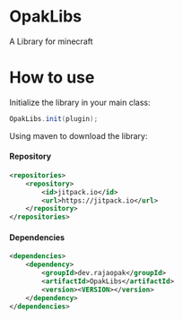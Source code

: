 # OpakLibs
A Library for minecraft

# How to use

Initialize the library in your main class:
```java
OpakLibs.init(plugin);
```

Using maven to download the library:
#### Repository
```xml
<repositories>
    <repository>
        <id>jitpack.io</id>
        <url>https://jitpack.io</url>
    </repository>
</repositories>
```

#### Dependencies
```xml
<dependencies>
    <dependency>
        <groupId>dev.rajaopak</groupId>
        <artifactId>OpakLibs</artifactId>
        <version><VERSION></version>
    </dependency>
</dependencies>
```
